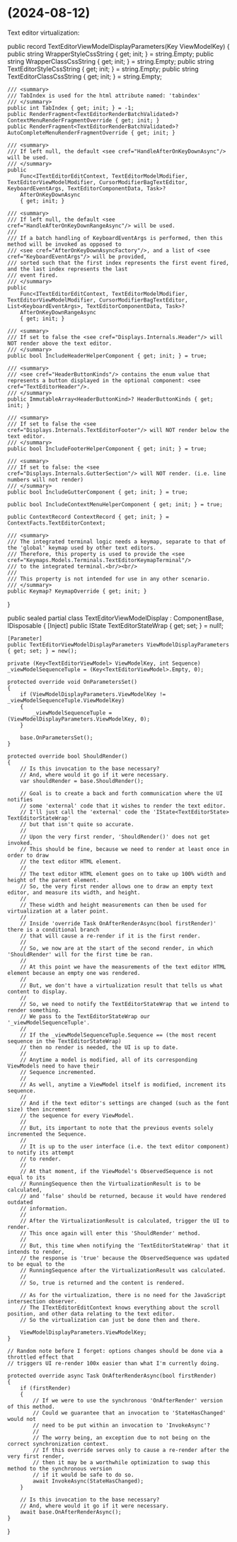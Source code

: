 (2024-08-12)
============

Text editor virtualization:

public record TextEditorViewModelDisplayParameters(Key<TextEditorViewModel> ViewModelKey)
{
	public string WrapperStyleCssString { get; init; } = string.Empty;
    public string WrapperClassCssString { get; init; } = string.Empty;
    public string TextEditorStyleCssString { get; init; } = string.Empty;
    public string TextEditorClassCssString { get; init; } = string.Empty;
    
    /// <summary>
    /// TabIndex is used for the html attribute named: 'tabindex'
    /// </summary>
    public int TabIndex { get; init; } = -1;
    public RenderFragment<TextEditorRenderBatchValidated>? ContextMenuRenderFragmentOverride { get; init; }
    public RenderFragment<TextEditorRenderBatchValidated>? AutoCompleteMenuRenderFragmentOverride { get; init; }

    /// <summary>
    /// If left null, the default <see cref="HandleAfterOnKeyDownAsync"/> will be used.
    /// </summary>
    public
    	Func<ITextEditorEditContext, TextEditorModelModifier, TextEditorViewModelModifier, CursorModifierBagTextEditor, KeyboardEventArgs, TextEditorComponentData, Task>?
    	AfterOnKeyDownAsync
    	{ get; init; }

    /// <summary>
    /// If left null, the default <see cref="HandleAfterOnKeyDownRangeAsync"/> will be used.
    /// 
    /// If a batch handling of KeyboardEventArgs is performed, then this method will be invoked as opposed to
    /// <see cref="AfterOnKeyDownAsyncFactory"/>, and a list of <see cref="KeyboardEventArgs"/> will be provided,
    /// sorted such that the first index represents the first event fired, and the last index represents the last
    /// event fired.
    /// </summary>
    public
    	Func<ITextEditorEditContext, TextEditorModelModifier, TextEditorViewModelModifier, CursorModifierBagTextEditor, List<KeyboardEventArgs>, TextEditorComponentData, Task>?
    	AfterOnKeyDownRangeAsync
    	{ get; init; }

    /// <summary>
    /// If set to false the <see cref="Displays.Internals.Header"/> will NOT render above the text editor.
    /// </summary>
    public bool IncludeHeaderHelperComponent { get; init; } = true;

    /// <summary>
    /// <see cref="HeaderButtonKinds"/> contains the enum value that represents a button displayed in the optional component: <see cref="TextEditorHeader"/>.
    /// </summary>
    public ImmutableArray<HeaderButtonKind>? HeaderButtonKinds { get; init; }

    /// <summary>
    /// If set to false the <see cref="Displays.Internals.TextEditorFooter"/> will NOT render below the text editor.
    /// </summary>
    public bool IncludeFooterHelperComponent { get; init; } = true;

    /// <summary>
    /// If set to false: the <see cref="Displays.Internals.GutterSection"/> will NOT render. (i.e. line numbers will not render)
    /// </summary>
    public bool IncludeGutterComponent { get; init; } = true;

    public bool IncludeContextMenuHelperComponent { get; init; } = true;

    public ContextRecord ContextRecord { get; init; } = ContextFacts.TextEditorContext;

	/// <summary>
	/// The integrated terminal logic needs a keymap, separate to that of the 'global' keymap used by other text editors.
	/// Therefore, this property is used to provide the <see cref="Keymaps.Models.Terminals.TextEditorKeymapTerminal"/>
	/// to the integrated terminal.<br/><br/>
	/// 
	/// This property is not intended for use in any other scenario.
	/// </summary>
	public Keymap? KeymapOverride { get; init; }
}

public sealed partial class TextEditorViewModelDisplay : ComponentBase, IDisposable
{
	[Inject]
    public IState<TextEditorState> TextEditorStateWrap { get; set; } = null!;
    
    [Parameter]
    public TextEditorViewModelDisplayParameters ViewModelDisplayParameters { get; set; } = new();
    
    private (Key<TextEditorViewModel> ViewModelKey, int Sequence) _viewModelSequenceTuple = (Key<TextEditorViewModel>.Empty, 0);

	protected override void OnParametersSet()
	{
		if (ViewModelDisplayParameters.ViewModelKey != _viewModelSequenceTuple.ViewModelKey)
		{
			_viewModelSequenceTuple = (ViewModelDisplayParameters.ViewModelKey, 0);
		}
	
		base.OnParametersSet();
	}

	protected override bool ShouldRender()
	{
		// Is this invocation to the base necessary?
		// And, where would it go if it were necessary.
		var shouldRender = base.ShouldRender();
	
		// Goal is to create a back and forth communication where the UI notifies
		// some 'external' code that it wishes to render the text editor.
		// I'll just call the 'external' code the 'IState<TextEditorState> TextEditorStateWrap'
		// but that isn't quite so accurate.
		//
		// Upon the very first render, 'ShouldRender()' does not get invoked.
		// This should be fine, because we need to render at least once in order to draw
		// the text editor HTML element.
		//
		// The text editor HTML element goes on to take up 100% width and height of the parent element.
		// So, the very first render allows one to draw an empty text editor, and measure its width, and height.
		//
		// These width and height measurements can then be used for virtualization at a later point.
		//
		// Inside 'override Task OnAfterRenderAsync(bool firstRender)' there is a conditional branch
		// that will cause a re-render if it is the first render.
		//
		// So, we now are at the start of the second render, in which 'ShouldRender' will for the first time be ran.
		//
		// At this point we have the measurements of the text editor HTML element because an empty one was rendered.
		// 
		// But, we don't have a virtualization result that tells us what content to display.
		//
		// So, we need to notify the TextEditorStateWrap that we intend to render something.
		// We pass to the TextEditorStateWrap our '_viewModelSequenceTuple'.
		//
		// If the _viewModelSequenceTuple.Sequence == (the most recent sequence in the TextEditorStateWrap)
		// then no render is needed, the UI is up to date.
		//
		// Anytime a model is modified, all of its corresponding ViewModels need to have their
		// Sequence incremented.
		//
		// As well, anytime a ViewModel itself is modified, increment its sequence.
		//
		// And if the text editor's settings are changed (such as the font size) then increment
		// the sequence for every ViewModel.
		//
		// But, its important to note that the previous events solely incremented the Sequence.
		// 
		// It is up to the user interface (i.e. the text editor component) to notify its attempt
		// to render.
		//
		// At that moment, if the ViewModel's ObservedSequence is not equal to its
		// RunningSequence then the VirtualizationResult is to be calculated,
		// and 'false' should be returned, because it would have rendered outdated
		// information.
		//
		// After the VirtualizationResult is calculated, trigger the UI to render.
		// This once again will enter this 'ShouldRender' method.
		//
		// But, this time when notifying the 'TextEditorStateWrap' that it intends to render,
		// the response is 'true' because the ObservedSequence was updated to be equal to the
		// RunningSequence after the VirtualizationResult was calculated.
		//
		// So, true is returned and the content is rendered.
		
		// As for the virtualization, there is no need for the JavaScript intersection observer.
		// The ITextEditorEditContext knows everything about the scroll position, and other data relating to the text editor.
		// So the virtualization can just be done then and there.
		
		ViewModelDisplayParameters.ViewModelKey;
	}
	
	// Random note before I forget: options changes should be done via a throttled effect that 
	// triggers UI re-render 100x easier than what I'm currently doing.
	
	protected override async Task OnAfterRenderAsync(bool firstRender)
	{
		if (firstRender)
		{
			// If we were to use the synchronous 'OnAfterRender' version of this method.
			// Could we guarantee that an invocation to 'StateHasChanged' would not
			// need to be put within an invocation to 'InvokeAsync'?
			//
			// The worry being, an exception due to not being on the correct synchronization context.
			// If this override serves only to cause a re-render after the very first render,
			// then it may be a worthwhile optimization to swap this method to the synchronous version
			// if it would be safe to do so.
			await InvokeAsync(StateHasChanged);
		}
	
		// Is this invocation to the base necessary?
		// And, where would it go if it were necessary.
		await base.OnAfterRenderAsync();
	}
}